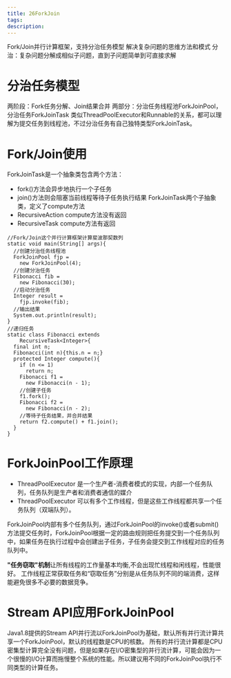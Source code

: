```yaml
---
title: 26ForkJoin
tags:
description:
---
```

Fork/Join并行计算框架，支持分治任务模型
解决复杂问题的思维方法和模式
分治：复杂问题分解成相似子问题，直到子问题简单到可直接求解

# 分治任务模型
两阶段：Fork任务分解、Join结果合并
两部分：分治任务线程池ForkJoinPool，分治任务ForkJoinTask
类似ThreadPoolExecutor和Runnable的关系，都可以理解为提交任务到线程池，不过分治任务有自己独特类型ForkJoinTask。

# Fork/Join使用
ForkJoinTask是一个抽象类包含两个方法：
- fork()方法会异步地执行一个子任务
- join()方法则会阻塞当前线程等待子任务执行结果
ForkJoinTask两个子抽象类，定义了compute方法
- RecursiveAction
compute方法没有返回
- RecursiveTask
compute方法有返回

```
//Fork/Join这个并行计算框架计算斐波那契数列
static void main(String[] args){
  //创建分治任务线程池  
  ForkJoinPool fjp = 
    new ForkJoinPool(4);
  //创建分治任务
  Fibonacci fib = 
    new Fibonacci(30);   
  //启动分治任务  
  Integer result = 
    fjp.invoke(fib);
  //输出结果  
  System.out.println(result);
}
//递归任务
static class Fibonacci extends 
    RecursiveTask<Integer>{
  final int n;
  Fibonacci(int n){this.n = n;}
  protected Integer compute(){
    if (n <= 1)
      return n;
    Fibonacci f1 = 
      new Fibonacci(n - 1);
    //创建子任务  
    f1.fork();
    Fibonacci f2 = 
      new Fibonacci(n - 2);
    //等待子任务结果，并合并结果  
    return f2.compute() + f1.join();
  }
}
```
# ForkJoinPool工作原理
- ThreadPoolExecutor
是一个生产者-消费者模式的实现，内部一个任务队列，任务队列是生产者和消费者通信的媒介
- ThreadPoolExecutor
可以有多个工作线程，但是这些工作线程都共享一个任务队列（双端队列）。

ForkJoinPool内部有多个任务队列，通过ForkJoinPool的invoke()或者submit()方法提交任务时，ForkJoinPool根据一定的路由规则把任务提交到一个任务队列中，如果任务在执行过程中会创建出子任务，子任务会提交到工作线程对应的任务队列中。


**"任务窃取"机制**让所有线程的工作量基本均衡,不会出现忙线程和闲线程，性能很好。
工作线程正常获取任务和“窃取任务”分别是从任务队列不同的端消费，这样能避免很多不必要的数据竞争。

# Stream API应用ForkJoinPool
Java1.8提供的Stream API并行流以ForkJoinPool为基础，默认所有并行流计算共享一个ForkJoinPool，默认的线程数是CPU的核数。
所有的并行流计算都是CPU密集型计算完全没有问题，但是如果存在I/O密集型的并行流计算，可能会因为一个很慢的I/O计算而拖慢整个系统的性能。所以建议用不同的ForkJoinPool执行不同类型的计算任务。




